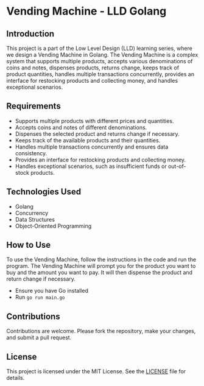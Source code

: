 # Vending Machine - LLD Golang

## Introduction

This project is a part of the Low Level Design (LLD) learning series, where we design a Vending Machine in Golang. The Vending Machine is a complex system that supports multiple products, accepts various denominations of coins and notes, dispenses products, returns change, keeps track of product quantities, handles multiple transactions concurrently, provides an interface for restocking products and collecting money, and handles exceptional scenarios.

## Requirements

- Supports multiple products with different prices and quantities.
- Accepts coins and notes of different denominations.
- Dispenses the selected product and returns change if necessary.
- Keeps track of the available products and their quantities.
- Handles multiple transactions concurrently and ensures data consistency.
- Provides an interface for restocking products and collecting money.
- Handles exceptional scenarios, such as insufficient funds or out-of-stock products.

## Technologies Used

- Golang
- Concurrency
- Data Structures
- Object-Oriented Programming

## How to Use

To use the Vending Machine, follow the instructions in the code and run the program. The Vending Machine will prompt you for the product you want to buy and the amount you want to pay. It will then dispense the product and return change if necessary.

- Ensure you have Go installed
- Run `go run main.go`

## Contributions

Contributions are welcome. Please fork the repository, make your changes, and submit a pull request.

## License

This project is licensed under the MIT License. See the [LICENSE](LICENSE) file for details.
